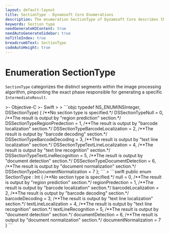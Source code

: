 ```yaml
---
layout: default-layout
title: SectionType - Dynamsoft Core Enumerations
description: The enumeration SectionType of Dynamsoft Core describes the section of the algorithm.
keywords: Section type
needGenerateH3Content: true
needAutoGenerateSidebar: true
noTitleIndex: true
breadcrumbText: SectionType
codeAutoHeight: true
---
```


# Enumeration SectionType

`SectionType` categorizes the distinct segments within the image processing algorithm, pinpointing the exact phase responsible for generating a specific `IntermediateResult`.


<div class="sample-code-prefix template2"></div>
   >- Objective-C
   >- Swift
   >
>
```objc
typedef NS_ENUM(NSInteger, DSSectionType)
{
   /**No section type is specified.*/
   DSSectionTypeNull = 0,
   /**The result is output by "region prediction" section.*/
   DSSectionTypeRegionPredection = 1,
   /**The result is output by "barcode localization" section.*/
   DSSectionTypeBarcodeLocalization = 2,
   /**The result is output by "barcode decoding" section.*/
   DSSectionTypeBarcodeDecoding = 3,
   /**The result is output by "text line localization" section.*/
   DSSectionTypeTextLineLocalization = 4,
   /**The result is output by "text line  recognition" section.*/
   DSSectionTypeTextLineRecognition = 5,
   /**The result is output by "document detection" section.*/
   DSSectionTypeDocumentDetection = 6,
   /**The result is output by "document normalization" section.*/
   DSSectionTypeDocumentNormalization = 7
};
```
>
```swift
public enum SectionType : Int
{
   /**No section type is specified.*/
   null = 0,
   /**The result is output by "region prediction" section.*/
   regionPredection = 1,
   /**The result is output by "barcode localization" section.*/
   barcodeLocalization = 2,
   /**The result is output by "barcode decoding" section.*/
   barcodeDecoding = 3,
   /**The result is output by "text line localization" section.*/
   textLineLocalization = 4,
   /**The result is output by "text line  recognition" section.*/
   textLineRecognition = 5,
   /**The result is output by "document detection" section.*/
   documentDetection = 6,
   /**The result is output by "document normalization" section.*/
   documentNormalization = 7
}
```
